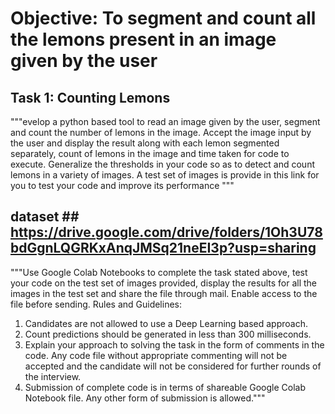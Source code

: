 # Objective: To segment and count all the lemons present in an image given by the user
## Task 1: Counting Lemons
"""evelop a python based tool to read an image given by the user, segment and count the number
of lemons in the image. Accept the image input by the user and display the result along with
each lemon segmented separately, count of lemons in the image and time taken for code to
execute. Generalize the thresholds in your code so as to detect and count lemons in a variety of
images. A test set of images is provide in this link for you to test your code and improve its
performance """

## dataset  ## https://drive.google.com/drive/folders/1Oh3U78bdGgnLQGRKxAnqJMSq21neEI3p?usp=sharing

"""Use Google Colab Notebooks to complete the task stated above, test your code on the test set of
images provided, display the results for all the images in the test set and share the file through
mail. Enable access to the file before sending.
Rules and Guidelines:
1. Candidates are not allowed to use a Deep Learning based approach.
2. Count predictions should be generated in less than 300 milliseconds.
3. Explain your approach to solving the task in the form of comments in the code. Any code
file without appropriate commenting will not be accepted and the candidate will not be
considered for further rounds of the interview.
4. Submission of complete code is in terms of shareable Google Colab Notebook file. Any
other form of submission is allowed."""
